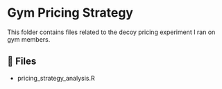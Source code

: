 #  Gym Pricing Strategy

This folder contains files related to the decoy pricing experiment I ran on gym members.

## 📄 Files
- pricing_strategy_analysis.R
